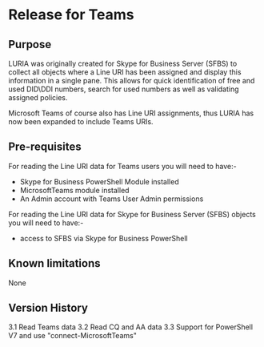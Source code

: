 # Release for Teams
## Purpose
LURIA was originally created for Skype for Business Server (SFBS) to collect all objects where a Line URI has been assigned and display this information in a single pane. This allows for quick identification of free and used DID\DDI numbers, search for used numbers as well as validating assigned policies.

Microsoft Teams of course also has Line URI assignments, thus LURIA has now been expanded to include Teams URIs.

## Pre-requisites
For reading the Line URI data for Teams users you will need to have:-
* Skype for Business PowerShell Module installed
* MicrosoftTeams module installed 
* An Admin account with Teams User Admin permissions

For reading the Line URI data for Skype for Business Server (SFBS) objects you will need to have:-
* access to SFBS via Skype for Business PowerShell

## Known limitations
None

## Version History
3.1 Read Teams data
3.2 Read CQ and AA data
3.3 Support for PowerShell V7 and use "connect-MicrosoftTeams"
